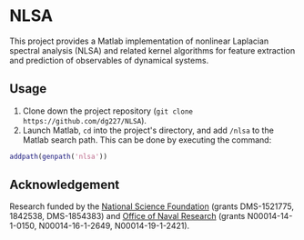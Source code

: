 # NLSA

This project provides a Matlab implementation of nonlinear Laplacian spectral analysis (NLSA) and related kernel algorithms for feature extraction and prediction of observables of dynamical systems. 

## Usage

1. Clone down the project repository (`git clone https://github.com/dg227/NLSA`).
2. Launch Matlab, `cd` into the project's directory, and add `/nlsa` to the Matlab search path. This can be done by executing the command:
```matlab
addpath(genpath('nlsa'))
``` 

## Acknowledgement 

Research funded by the [National Science Foundation](https://nsf.gov) (grants DMS-1521775, 1842538, DMS-1854383) and [Office of Naval Research](https://onr.navy.mil) (grants N00014-14-1-0150, N00014-16-1-2649, N00014-19-1-2421).
